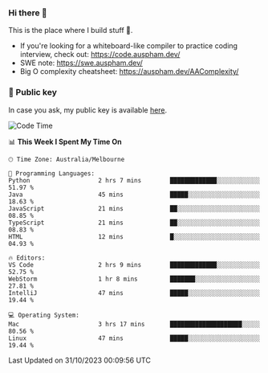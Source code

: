 ### Hi there 👋

This is the place where I build stuff 👀. 

- If you're looking for a whiteboard-like compiler to practice coding interview, check out: https://code.auspham.dev/
- SWE note: https://swe.auspham.dev/
- Big O complexity cheatsheet: https://auspham.dev/AAComplexity/

### 🔑 Public key

In case you ask, my public key is available [here](https://public.auspham.dev/).

<!--START_SECTION:waka-->
![Code Time](http://img.shields.io/badge/Code%20Time-1%2C115%20hrs%203%20mins-blue)

📊 **This Week I Spent My Time On** 

```text
🕑︎ Time Zone: Australia/Melbourne

💬 Programming Languages: 
Python                   2 hrs 7 mins        █████████████░░░░░░░░░░░░   51.97 % 
Java                     45 mins             █████░░░░░░░░░░░░░░░░░░░░   18.63 % 
JavaScript               21 mins             ██░░░░░░░░░░░░░░░░░░░░░░░   08.85 % 
TypeScript               21 mins             ██░░░░░░░░░░░░░░░░░░░░░░░   08.83 % 
HTML                     12 mins             █░░░░░░░░░░░░░░░░░░░░░░░░   04.93 % 

🔥 Editors: 
VS Code                  2 hrs 9 mins        █████████████░░░░░░░░░░░░   52.75 % 
WebStorm                 1 hr 8 mins         ███████░░░░░░░░░░░░░░░░░░   27.81 % 
IntelliJ                 47 mins             █████░░░░░░░░░░░░░░░░░░░░   19.44 % 

💻 Operating System: 
Mac                      3 hrs 17 mins       ████████████████████░░░░░   80.56 % 
Linux                    47 mins             █████░░░░░░░░░░░░░░░░░░░░   19.44 % 
```


 Last Updated on 31/10/2023 00:09:56 UTC
<!--END_SECTION:waka-->

<!--
**rockmanvnx6/rockmanvnx6** is a ✨ _special_ ✨ repository because its `README.md` (this file) appears on your GitHub profile.

Here are some ideas to get you started:

- 🔭 I’m currently working on ...
- 🌱 I’m currently learning ...
- 👯 I’m looking to collaborate on ...
- 🤔 I’m looking for help with ...
- 💬 Ask me about ...
- 📫 How to reach me: ...
- 😄 Pronouns: ...
- ⚡ Fun fact: ...
-->
